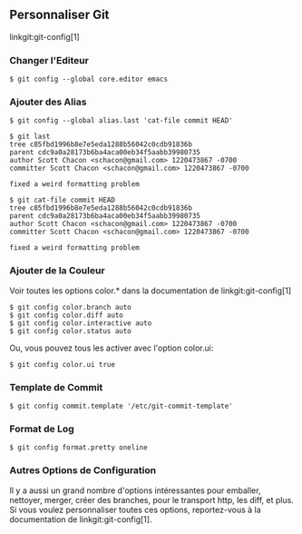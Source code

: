 ## Personnaliser Git ##

linkgit:git-config[1]

### Changer l'Editeur ###

	$ git config --global core.editor emacs

### Ajouter des Alias ###
	
	$ git config --global alias.last 'cat-file commit HEAD'
	
	$ git last
	tree c85fbd1996b8e7e5eda1288b56042c0cdb91836b
	parent cdc9a0a28173b6ba4aca00eb34f5aabb39980735
	author Scott Chacon <schacon@gmail.com> 1220473867 -0700
	committer Scott Chacon <schacon@gmail.com> 1220473867 -0700

	fixed a weird formatting problem
	
	$ git cat-file commit HEAD
	tree c85fbd1996b8e7e5eda1288b56042c0cdb91836b
	parent cdc9a0a28173b6ba4aca00eb34f5aabb39980735
	author Scott Chacon <schacon@gmail.com> 1220473867 -0700
	committer Scott Chacon <schacon@gmail.com> 1220473867 -0700

	fixed a weird formatting problem

### Ajouter de la Couleur ###

Voir toutes les options color.* dans la documentation de linkgit:git-config[1]

	$ git config color.branch auto
	$ git config color.diff auto
	$ git config color.interactive auto
	$ git config color.status auto

Ou, vous pouvez tous les activer avec l'option color.ui:

	$ git config color.ui true
	
### Template de Commit ###

	$ git config commit.template '/etc/git-commit-template'
	
### Format de Log ###

	$ git config format.pretty oneline


### Autres Options de Configuration ###

Il y a aussi un grand nombre d'options intéressantes pour emballer, nettoyer,
merger, créer des branches, pour le transport http, les diff, et plus.
Si vous voulez personnaliser toutes ces options, reportez-vous à
la documentation de linkgit:git-config[1].